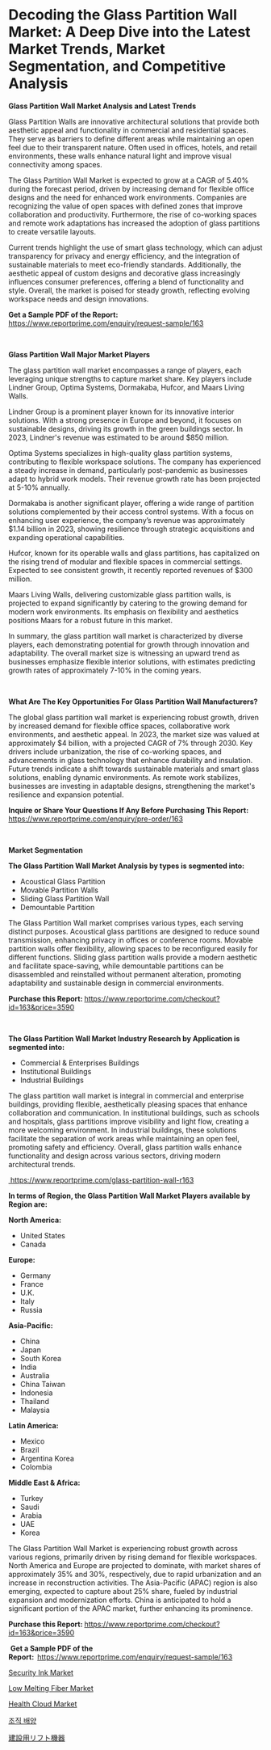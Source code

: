 <p><h1>Decoding the Glass Partition Wall Market: A Deep Dive into the Latest Market Trends, Market Segmentation, and Competitive Analysis</h1></p><p><strong>Glass Partition Wall Market Analysis and Latest Trends</strong></p>
<p><p>Glass Partition Walls are innovative architectural solutions that provide both aesthetic appeal and functionality in commercial and residential spaces. They serve as barriers to define different areas while maintaining an open feel due to their transparent nature. Often used in offices, hotels, and retail environments, these walls enhance natural light and improve visual connectivity among spaces.</p><p>The Glass Partition Wall Market is expected to grow at a CAGR of 5.40% during the forecast period, driven by increasing demand for flexible office designs and the need for enhanced work environments. Companies are recognizing the value of open spaces with defined zones that improve collaboration and productivity. Furthermore, the rise of co-working spaces and remote work adaptations has increased the adoption of glass partitions to create versatile layouts.</p><p>Current trends highlight the use of smart glass technology, which can adjust transparency for privacy and energy efficiency, and the integration of sustainable materials to meet eco-friendly standards. Additionally, the aesthetic appeal of custom designs and decorative glass increasingly influences consumer preferences, offering a blend of functionality and style. Overall, the market is poised for steady growth, reflecting evolving workspace needs and design innovations.</p></p>
<p><strong>Get a Sample PDF of the Report:&nbsp;</strong> <a href="https://www.reportprime.com/enquiry/request-sample/163">https://www.reportprime.com/enquiry/request-sample/163</a></p>
<p>&nbsp;</p>
<p><strong>Glass Partition Wall Major Market Players</strong></p>
<p><p>The glass partition wall market encompasses a range of players, each leveraging unique strengths to capture market share. Key players include Lindner Group, Optima Systems, Dormakaba, Hufcor, and Maars Living Walls. </p><p>Lindner Group is a prominent player known for its innovative interior solutions. With a strong presence in Europe and beyond, it focuses on sustainable designs, driving its growth in the green buildings sector. In 2023, Lindner's revenue was estimated to be around $850 million.</p><p>Optima Systems specializes in high-quality glass partition systems, contributing to flexible workspace solutions. The company has experienced a steady increase in demand, particularly post-pandemic as businesses adapt to hybrid work models. Their revenue growth rate has been projected at 5-10% annually.</p><p>Dormakaba is another significant player, offering a wide range of partition solutions complemented by their access control systems. With a focus on enhancing user experience, the company’s revenue was approximately $1.14 billion in 2023, showing resilience through strategic acquisitions and expanding operational capabilities.</p><p>Hufcor, known for its operable walls and glass partitions, has capitalized on the rising trend of modular and flexible spaces in commercial settings. Expected to see consistent growth, it recently reported revenues of $300 million.</p><p>Maars Living Walls, delivering customizable glass partition walls, is projected to expand significantly by catering to the growing demand for modern work environments. Its emphasis on flexibility and aesthetics positions Maars for a robust future in this market.</p><p>In summary, the glass partition wall market is characterized by diverse players, each demonstrating potential for growth through innovation and adaptability. The overall market size is witnessing an upward trend as businesses emphasize flexible interior solutions, with estimates predicting growth rates of approximately 7-10% in the coming years.</p></p>
<p>&nbsp;</p>
<p><strong>What Are The Key Opportunities For Glass Partition Wall Manufacturers?</strong></p>
<p><p>The global glass partition wall market is experiencing robust growth, driven by increased demand for flexible office spaces, collaborative work environments, and aesthetic appeal. In 2023, the market size was valued at approximately $4 billion, with a projected CAGR of 7% through 2030. Key drivers include urbanization, the rise of co-working spaces, and advancements in glass technology that enhance durability and insulation. Future trends indicate a shift towards sustainable materials and smart glass solutions, enabling dynamic environments. As remote work stabilizes, businesses are investing in adaptable designs, strengthening the market's resilience and expansion potential.</p></p>
<p><strong>Inquire or Share Your Questions If Any Before Purchasing This Report:</strong> <a href="https://www.reportprime.com/enquiry/pre-order/163">https://www.reportprime.com/enquiry/pre-order/163</a></p>
<p>&nbsp;</p>
<p><strong>Market Segmentation</strong></p>
<p><strong>The Glass Partition Wall Market Analysis by types is segmented into:</strong></p>
<p><ul><li>Acoustical Glass Partition</li><li>Movable Partition Walls</li><li>Sliding Glass Partition Wall</li><li>Demountable Partition</li></ul></p>
<p><p>The Glass Partition Wall market comprises various types, each serving distinct purposes. Acoustical glass partitions are designed to reduce sound transmission, enhancing privacy in offices or conference rooms. Movable partition walls offer flexibility, allowing spaces to be reconfigured easily for different functions. Sliding glass partition walls provide a modern aesthetic and facilitate space-saving, while demountable partitions can be disassembled and reinstalled without permanent alteration, promoting adaptability and sustainable design in commercial environments.</p></p>
<p><strong>Purchase this Report:&nbsp;</strong><a href="https://www.reportprime.com/checkout?id=163&price=3590">https://www.reportprime.com/checkout?id=163&price=3590</a></p>
<p>&nbsp;</p>
<p><strong>The Glass Partition Wall Market Industry Research by Application is segmented into:</strong></p>
<p><ul><li>Commercial & Enterprises Buildings</li><li>Institutional Buildings</li><li>Industrial Buildings</li></ul></p>
<p><p>The glass partition wall market is integral in commercial and enterprise buildings, providing flexible, aesthetically pleasing spaces that enhance collaboration and communication. In institutional buildings, such as schools and hospitals, glass partitions improve visibility and light flow, creating a more welcoming environment. In industrial buildings, these solutions facilitate the separation of work areas while maintaining an open feel, promoting safety and efficiency. Overall, glass partition walls enhance functionality and design across various sectors, driving modern architectural trends.</p></p>
<p><a href="https://www.reportprime.com/glass-partition-wall-r163">&nbsp;https://www.reportprime.com/glass-partition-wall-r163</a></p>
<p><strong>In terms of Region, the Glass Partition Wall Market Players available by Region are:</strong></p>
<p>
    <p> <strong> North America: </strong>
        <ul>
            <li>United States</li>
            <li>Canada</li>
        </ul>
        </p> 
    <p> <strong> Europe: </strong>
        <ul>
            <li>Germany</li>
            <li>France</li>
            <li>U.K.</li>
            <li>Italy</li>
            <li>Russia</li>
        </ul>
        </p> 
    <p> <strong> Asia-Pacific: </strong>
        <ul>
            <li>China</li>
            <li>Japan</li>
            <li>South Korea</li>
            <li>India</li>
            <li>Australia</li>
            <li>China Taiwan</li>
            <li>Indonesia</li>
            <li>Thailand</li>
            <li>Malaysia</li>
        </ul>
        </p> 
    <p> <strong> Latin America: </strong>
        <ul>
            <li>Mexico</li>
            <li>Brazil</li>
            <li>Argentina Korea</li>
            <li>Colombia</li>
        </ul>
        </p> 
    <p> <strong> Middle East & Africa: </strong>
        <ul>
            <li>Turkey</li>
            <li>Saudi</li>
            <li>Arabia</li>
            <li>UAE</li>
            <li>Korea</li>
        </ul>
    </p>
    </p>
<p><p>The Glass Partition Wall Market is experiencing robust growth across various regions, primarily driven by rising demand for flexible workspaces. North America and Europe are projected to dominate, with market shares of approximately 35% and 30%, respectively, due to rapid urbanization and an increase in reconstruction activities. The Asia-Pacific (APAC) region is also emerging, expected to capture about 25% share, fueled by industrial expansion and modernization efforts. China is anticipated to hold a significant portion of the APAC market, further enhancing its prominence.</p></p>
<p><strong>Purchase this Report: </strong><a href="https://www.reportprime.com/checkout?id=163&price=3590">https://www.reportprime.com/checkout?id=163&price=3590</a></p>
<p>&nbsp;<strong>Get a Sample PDF of the Report:&nbsp;&nbsp;</strong><a href="https://www.reportprime.com/enquiry/request-sample/163">https://www.reportprime.com/enquiry/request-sample/163</a></p>
<p><strong></strong></p>
<p><p><a href="https://github.com/BryceTownsendr/Market-Research-Report-List-6/blob/main/security-ink-market.md">Security Ink Market</a></p><p><a href="https://github.com/mahnoor2003/Market-Research-Report-List-6/blob/main/low-melting-fiber-market.md">Low Melting Fiber Market</a></p><p><a href="https://medium.com/@keith.sutherland8067/pioneering-growth-analyzing-global-health-cloud-market-dynamics-2024-2031-ac3e7f7d48fc">Health Cloud Market</a></p><p><a href="https://medium.com/@darianswift1922_33282/%EC%84%B8%EA%B3%84-%EC%A1%B0%EC%A7%81-%EB%B0%B0%EC%96%91-%EC%82%B0%EC%97%85-%EC%97%B0%EA%B5%AC-%EB%B3%B4%EA%B3%A0%EC%84%9C-%EA%B2%BD%EC%9F%81-%EA%B5%AC%EB%8F%84-%EC%8B%9C%EC%9E%A5-%EA%B7%9C%EB%AA%A8-%EC%A7%80%EC%97%AD-%ED%98%84%ED%99%A9-%EB%B0%8F-%EC%A0%84%EB%A7%9D-%EC%98%88%EC%B8%A1-2024-2031-93b7299de4ea">조직 배양</a></p><p><a href="https://medium.com/@manuelmann1976/%E5%BB%BA%E8%A8%AD%E3%83%AA%E3%83%95%E3%83%88%E6%A9%9F%E5%99%A8%E6%A5%AD%E7%95%8C%E3%81%AE%E4%BA%88%E6%B8%AC-%E5%B8%82%E5%A0%B4%E3%81%AE%E5%A4%89%E5%8C%96%E3%81%A8%E6%88%A6%E7%95%A5%E7%9A%84%E5%BF%85%E9%A0%88%E4%BA%8B%E9%A0%85-2024-2031-c009608fa7a6">建設用リフト機器</a></p></p>